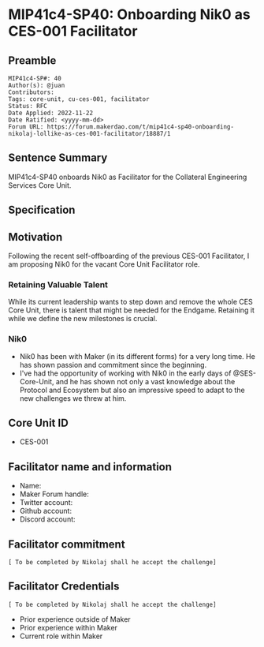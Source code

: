 # MIP41c4-SP40: Onboarding Nik0 as CES-001 Facilitator


## Preamble

```
MIP41c4-SP#: 40
Author(s): @juan
Contributors: 
Tags: core-unit, cu-ces-001, facilitator
Status: RFC
Date Applied: 2022-11-22
Date Ratified: <yyyy-mm-dd>
Forum URL: https://forum.makerdao.com/t/mip41c4-sp40-onboarding-nikolaj-lollike-as-ces-001-facilitator/18887/1
```

## Sentence Summary
MIP41c4-SP40 onboards Nik0 as Facilitator for the Collateral Engineering Services Core Unit.

## Specification

## Motivation
Following the recent self-offboarding of the previous CES-001 Facilitator, I am proposing Nik0 for the vacant Core Unit Facilitator role. 

### Retaining Valuable Talent

While its current leadership wants to step down and remove the whole CES Core Unit, there is talent that might be needed for the Endgame. Retaining it while we define the new milestones is crucial.

### Nik0

* Nik0 has been with Maker (in its different forms) for a very long time. He has shown passion and commitment since the beginning.
* I've had the opportunity of working with Nik0 in the early days of @SES-Core-Unit, and he has shown not only a vast knowledge about the Protocol and Ecosystem but also an impressive speed to adapt to the new challenges we threw at him.


## Core Unit ID
* CES-001

## Facilitator name and information
* Name:
* Maker Forum handle:
* Twitter account:
* Github account: 
* Discord account:

## Facilitator commitment

```[ To be completed by Nikolaj shall he accept the challenge]```

## Facilitator Credentials

```[ To be completed by Nikolaj shall he accept the challenge]```

* Prior experience outside of Maker
* Prior experience within Maker
* Current role within Maker
